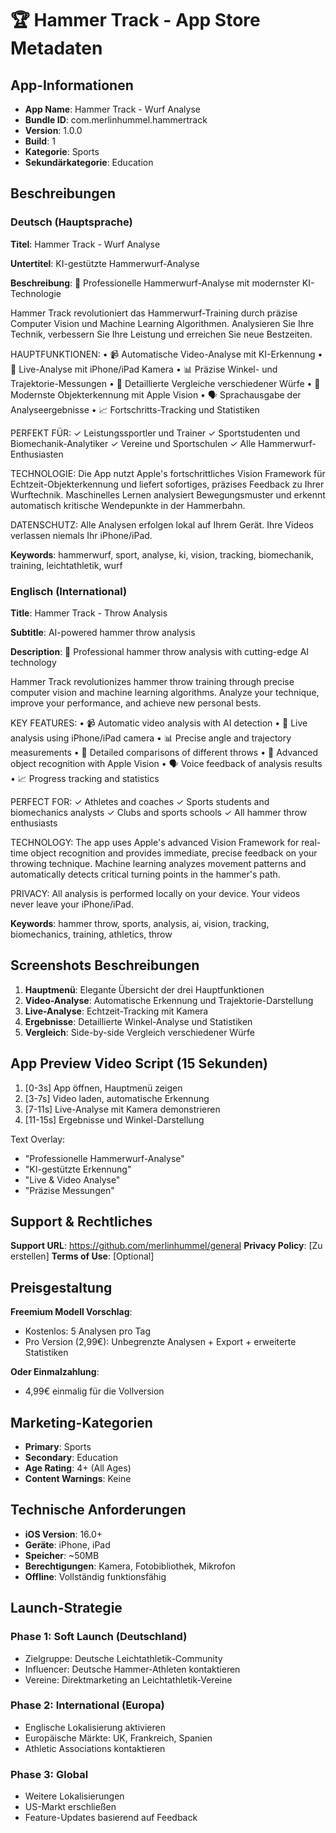 # 🏆 Hammer Track - App Store Metadaten

## App-Informationen
- **App Name**: Hammer Track - Wurf Analyse
- **Bundle ID**: com.merlinhummel.hammertrack
- **Version**: 1.0.0
- **Build**: 1
- **Kategorie**: Sports
- **Sekundärkategorie**: Education

## Beschreibungen

### Deutsch (Hauptsprache)

**Titel**: Hammer Track - Wurf Analyse

**Untertitel**: KI-gestützte Hammerwurf-Analyse

**Beschreibung**:
🥇 Professionelle Hammerwurf-Analyse mit modernster KI-Technologie

Hammer Track revolutioniert das Hammerwurf-Training durch präzise Computer Vision und Machine Learning Algorithmen. Analysieren Sie Ihre Technik, verbessern Sie Ihre Leistung und erreichen Sie neue Bestzeiten.

HAUPTFUNKTIONEN:
• 📹 Automatische Video-Analyse mit KI-Erkennung
• 🔴 Live-Analyse mit iPhone/iPad Kamera
• 📊 Präzise Winkel- und Trajektorie-Messungen
• 🎯 Detaillierte Vergleiche verschiedener Würfe
• 🤖 Modernste Objekterkennung mit Apple Vision
• 🗣️ Sprachausgabe der Analyseergebnisse
• 📈 Fortschritts-Tracking und Statistiken

PERFEKT FÜR:
✓ Leistungssportler und Trainer
✓ Sportstudenten und Biomechanik-Analytiker
✓ Vereine und Sportschulen
✓ Alle Hammerwurf-Enthusiasten

TECHNOLOGIE:
Die App nutzt Apple's fortschrittliches Vision Framework für Echtzeit-Objekterkennung und liefert sofortiges, präzises Feedback zu Ihrer Wurftechnik. Maschinelles Lernen analysiert Bewegungsmuster und erkennt automatisch kritische Wendepunkte in der Hammerbahn.

DATENSCHUTZ:
Alle Analysen erfolgen lokal auf Ihrem Gerät. Ihre Videos verlassen niemals Ihr iPhone/iPad.

**Keywords**: hammerwurf, sport, analyse, ki, vision, tracking, biomechanik, training, leichtathletik, wurf

### Englisch (International)

**Title**: Hammer Track - Throw Analysis

**Subtitle**: AI-powered hammer throw analysis

**Description**:
🥇 Professional hammer throw analysis with cutting-edge AI technology

Hammer Track revolutionizes hammer throw training through precise computer vision and machine learning algorithms. Analyze your technique, improve your performance, and achieve new personal bests.

KEY FEATURES:
• 📹 Automatic video analysis with AI detection
• 🔴 Live analysis using iPhone/iPad camera
• 📊 Precise angle and trajectory measurements
• 🎯 Detailed comparisons of different throws
• 🤖 Advanced object recognition with Apple Vision
• 🗣️ Voice feedback of analysis results
• 📈 Progress tracking and statistics

PERFECT FOR:
✓ Athletes and coaches
✓ Sports students and biomechanics analysts
✓ Clubs and sports schools
✓ All hammer throw enthusiasts

TECHNOLOGY:
The app uses Apple's advanced Vision Framework for real-time object recognition and provides immediate, precise feedback on your throwing technique. Machine learning analyzes movement patterns and automatically detects critical turning points in the hammer's path.

PRIVACY:
All analysis is performed locally on your device. Your videos never leave your iPhone/iPad.

**Keywords**: hammer throw, sports, analysis, ai, vision, tracking, biomechanics, training, athletics, throw

## Screenshots Beschreibungen

1. **Hauptmenü**: Elegante Übersicht der drei Hauptfunktionen
2. **Video-Analyse**: Automatische Erkennung und Trajektorie-Darstellung
3. **Live-Analyse**: Echtzeit-Tracking mit Kamera
4. **Ergebnisse**: Detaillierte Winkel-Analyse und Statistiken
5. **Vergleich**: Side-by-side Vergleich verschiedener Würfe

## App Preview Video Script (15 Sekunden)

1. [0-3s] App öffnen, Hauptmenü zeigen
2. [3-7s] Video laden, automatische Erkennung
3. [7-11s] Live-Analyse mit Kamera demonstrieren  
4. [11-15s] Ergebnisse und Winkel-Darstellung

Text Overlay:
- "Professionelle Hammerwurf-Analyse"
- "KI-gestützte Erkennung"
- "Live & Video Analyse"
- "Präzise Messungen"

## Support & Rechtliches

**Support URL**: https://github.com/merlinhummel/general
**Privacy Policy**: [Zu erstellen]
**Terms of Use**: [Optional]

## Preisgestaltung

**Freemium Modell Vorschlag**:
- Kostenlos: 5 Analysen pro Tag
- Pro Version (2,99€): Unbegrenzte Analysen + Export + erweiterte Statistiken

**Oder Einmalzahlung**:
- 4,99€ einmalig für die Vollversion

## Marketing-Kategorien

- **Primary**: Sports
- **Secondary**: Education  
- **Age Rating**: 4+ (All Ages)
- **Content Warnings**: Keine

## Technische Anforderungen

- **iOS Version**: 16.0+
- **Geräte**: iPhone, iPad
- **Speicher**: ~50MB
- **Berechtigungen**: Kamera, Fotobibliothek, Mikrofon
- **Offline**: Vollständig funktionsfähig

## Launch-Strategie

### Phase 1: Soft Launch (Deutschland)
- Zielgruppe: Deutsche Leichtathletik-Community
- Influencer: Deutsche Hammer-Athleten kontaktieren
- Vereine: Direktmarketing an Leichtathletik-Vereine

### Phase 2: International (Europa)
- Englische Lokalisierung aktivieren
- Europäische Märkte: UK, Frankreich, Spanien
- Athletic Associations kontaktieren

### Phase 3: Global
- Weitere Lokalisierungen
- US-Markt erschließen
- Feature-Updates basierend auf Feedback
